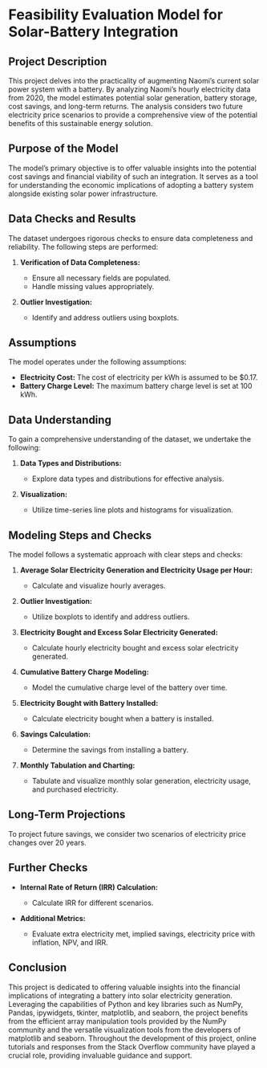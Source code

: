 # Feasibility Evaluation Model for Solar-Battery Integration

## Project Description
This project delves into the practicality of augmenting Naomi’s current solar power system with a battery. By analyzing Naomi’s hourly electricity data from 2020, the model estimates potential solar generation, battery storage, cost savings, and long-term returns. The analysis considers two future electricity price scenarios to provide a comprehensive view of the potential benefits of this sustainable energy solution.

## Purpose of the Model
The model’s primary objective is to offer valuable insights into the potential cost savings and financial viability of such an integration. It serves as a tool for understanding the economic implications of adopting a battery system alongside existing solar power infrastructure.

## Data Checks and Results
The dataset undergoes rigorous checks to ensure data completeness and reliability. The following steps are performed:

1. **Verification of Data Completeness:**
   - Ensure all necessary fields are populated.
   - Handle missing values appropriately.

2. **Outlier Investigation:**
   - Identify and address outliers using boxplots.

## Assumptions
The model operates under the following assumptions:

- **Electricity Cost:** The cost of electricity per kWh is assumed to be $0.17.
- **Battery Charge Level:** The maximum battery charge level is set at 100 kWh.

## Data Understanding
To gain a comprehensive understanding of the dataset, we undertake the following:

1. **Data Types and Distributions:**
   - Explore data types and distributions for effective analysis.

2. **Visualization:**
   - Utilize time-series line plots and histograms for visualization.

## Modeling Steps and Checks
The model follows a systematic approach with clear steps and checks:

1. **Average Solar Electricity Generation and Electricity Usage per Hour:**
   - Calculate and visualize hourly averages.

2. **Outlier Investigation:**
   - Utilize boxplots to identify and address outliers.

3. **Electricity Bought and Excess Solar Electricity Generated:**
   - Calculate hourly electricity bought and excess solar electricity generated.

4. **Cumulative Battery Charge Modeling:**
   - Model the cumulative charge level of the battery over time.

5. **Electricity Bought with Battery Installed:**
   - Calculate electricity bought when a battery is installed.

6. **Savings Calculation:**
   - Determine the savings from installing a battery.

7. **Monthly Tabulation and Charting:**
   - Tabulate and visualize monthly solar generation, electricity usage, and purchased electricity.

## Long-Term Projections
To project future savings, we consider two scenarios of electricity price changes over 20 years.

## Further Checks
- **Internal Rate of Return (IRR) Calculation:**
  - Calculate IRR for different scenarios.

- **Additional Metrics:**
  - Evaluate extra electricity met, implied savings, electricity price with inflation, NPV, and IRR.

## Conclusion
This project is dedicated to offering valuable insights into the financial implications of integrating a battery into solar electricity generation. Leveraging the capabilities of Python and key libraries such as NumPy, Pandas, ipywidgets, tkinter, matplotlib, and seaborn, the project benefits from the efficient array manipulation tools provided by the NumPy community and the versatile visualization tools from the developers of matplotlib and seaborn. Throughout the development of this project, online tutorials and responses from the Stack Overflow community have played a crucial role, providing invaluable guidance and support.
